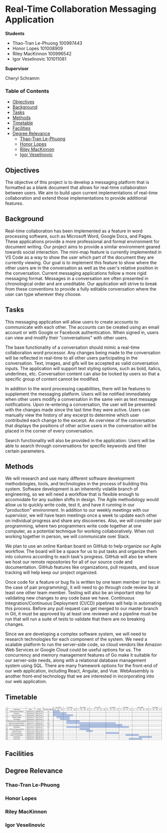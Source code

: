 # Real-Time Collaboration Messaging Application
**Students**
* Thao-Tran Le-Phuong 100997443
* Honor Lopes 101008909
* Riley MacKinnon 100996542
* Igor Veselinovic 101011081

**Supervisor**

Cheryl Schramm

### Table of Contents
* [Objectives](#objectives)
* [Background](#background)
* [Tasks](#tasks)
* [Methods](#methods)
* [Timetable](#timetable)
* [Facilities](#facilities)
* [Degree Relevance](#degree-relevance)
	* [Thao-Tran Le-Phuong](#thao-tran-le-phuong)
	* [Honor Lopes](#honor-lopes)
	* [Riley MacKinnon](#riley-mackinnon)
	* [Igor Veselinovic](#igor-veselinovic)

## Objectives
The objective of this project is to develop a messaging platform that is formatted as a blank document that allows for 
real-time collaboration between users. We aim to build upon current implementations of real-time collaboration and extend 
those implementations to provide additional features.

## Background
Real-time collaboration has been implemented as a feature in word processing software, such as Microsoft Word, Google Docs, and 
Pages. These applications provide a more professional and formal environment for document writing. Our project aims to provide
a similar environment geared towards social interaction. The mini-map feature is currently implemented in VS Code as a way to
show the user which part of the document they are currently viewing. Our goal is to implement this feature to show where the
other users are in the conversation as well as the user's relative position in the conversation. Current messaging 
applications follow a more rigid messaging format. Messages in a conversation are often presented in chronological order and 
are uneditable. Our application will strive to break from these conventions to provide a fully editable conversation where the
user can type wherever they choose.

## Tasks
This messaging application will allow users to create accounts to communicate
with each other. The accounts can be created using an email account or with
Google or Facebook authentication. When signed in, users can view and modify their
"conversations" with other users.

The base functionality of a conversation should mimic a real-time collaboration
word processor. Any changes being made to the conversation will be reflected in
real-time to all other users participating in the conversation. Text, images,
and gifs will be accepted as valid conversation inputs. The application will
support text styling options, such as bold, italics, underlines, etc. Conversation
content can also be locked by users so that a specific group of content cannot
be modified.

In addition to the word processing capabilities, there will be features to
supplement the messaging platform.  Users will be notified immediately when
other users modify a conversation in the same vein as text message
notifications. Upon re-entering a conversation, the user will be presented with
the changes made since the last time they were active. Users can manually view
the history of any excerpt to determine which user contributed each change to
the excerpt. An overview of the conversation that displays the positions of
other active users in the conversation will be placed in the corner of every
conversation.

Search functionality will also be provided in the application. Users will be
able to search through conversations for specific keywords and filter certain
parameters.

## Methods
We will research and use many different software development methodologies, tools, and technologies
in the process of building this system. Software development is an inherently volatile branch of
engineering, so we will need a workflow that is flexible enough to accomodate for any sudden shifts
in design. The Agile methodology would allow us to quickly write code, test it, and have it running
in our "production" environment. In addition to our weekly meetings with our supervisor, we will
have team meetings once a week to update each other on individual progress and share any
discoveries. Also, we will consider pair programming, where two programmers write code together at
one computer, as a potential technique for working collaboratively. When not working together in
person, we will communicate over Slack.

We plan to use an online Kanban board on GitHub to help organize our Agile workflow. The board will
be a space for us to put tasks and organize them into columns according to each task's progress.
GitHub will also be where we host our remote repositories for all of our source code and
documentation. GitHub features like organizations, pull requests, and issue tracking will help keep
our project organized.

Once code for a feature or bug fix is written by one team member (or two in the case of pair
programming), it will need to go through code review by at least one other team member. Testing will
also be an important step for validating new changes to any code base we have. Continuous
Integration/Continuous Deployment (CI/CD) pipelines will help in automating this process. Before any
pull request can get merged to our master branch in Git, it must be approved by at least one
reviewer and a pipeline must be run that will run a suite of tests to validate that there are no
breaking changes.

Since we are developing a complex software system, we will need to research technologies for each
component of the system. We need a scalable platform to run the server-side code, so cloud vendors
like Amazon Web Services or Google Cloud could be useful options for us. The concurrency and memory
management features of Go make it suitable for our server-side needs, along with a relational
database management system using SQL. There are many framework options for the front-end of our web
application, including React, Angular, and Vue. WebAssembly is another front-end technology that we
are interested in incorporating into our web application.

## Timetable
![timetable](./timetable.png)

## Facilities

## Degree Relevance

### Thao-Tran Le-Phuong

### Honor Lopes

### Riley MacKinnon

### Igor Veselinovic
